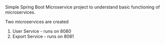 Simple Spring Boot Microservice project to understand basic functioning of microservices.

Two microservices are created
1) User Service - runs on 8080
2) Export Service - runs on 8081
